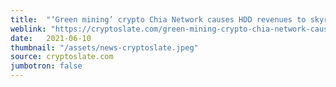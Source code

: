 ```yaml
---
title:  "‘Green mining’ crypto Chia Network causes HDD revenues to skyrocket by 240%"
weblink: "https://cryptoslate.com/green-mining-crypto-chia-network-causes-hdd-revenues-to-skyrocket-by-240/"
date:   2021-06-10
thumbnail: "/assets/news-cryptoslate.jpeg"
source: cryptoslate.com
jumbotron: false
---
```


